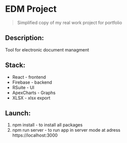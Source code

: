 # EDM Project

> Simplified copy of my real work project for portfolio

## Description:

Tool for electronic document managment

## Stack:

-   React - frontend
-   Firebase - backend
-   RSuite - UI
-   ApexCharts - Graphs
-   XLSX - xlsx export

## Launch:

1. npm install - to install all packages
2. npm run server - to run app in server mode at adress https://localhost:3000

